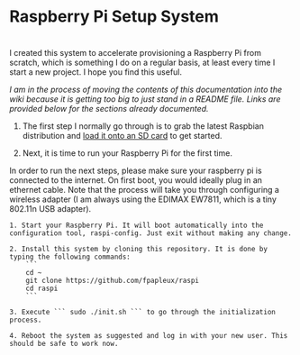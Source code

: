 #
# Raspberry Pi Setup System
#

I created this system to accelerate provisioning a Raspberry Pi from scratch, which is something I do on a regular basis, at least every time I start a new project. I hope you find this useful.

<i>I am in the process of moving the contents of this documentation into the wiki because it is getting too big to just stand in a README file. Links are provided below for the sections already documented.</i>

1. The first step I normally go through is to grab the latest Raspbian distribution and [load it onto an SD card](https://github.com/fpapleux/raspi/wiki/Step-1:-Loading-Raspbian-onto-an-SD-Card) to get started.

2. Next, it is time to run your Raspberry Pi for the first time.

In order to run the next steps, please make sure your raspberry pi is connected to the internet.  On first boot, you would ideally plug in an ethernet cable.  Note that the process will take you through configuring a wireless adapter (I am always using the EDIMAX EW7811, which is a tiny 802.11n USB adapter).

	1. Start your Raspberry Pi. It will boot automatically into the configuration tool, raspi-config. Just exit without making any change.

	2. Install this system by cloning this repository. It is done by typing the following commands:
		```
		cd ~
		git clone https://github.com/fpapleux/raspi
		cd raspi
		```

	3. Execute ``` sudo ./init.sh ``` to go through the initialization process.

	4. Reboot the system as suggested and log in with your new user. This should be safe to work now.

